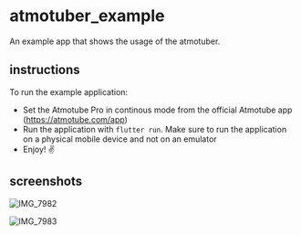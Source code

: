 # atmotuber_example
An example app that shows the usage of the atmotuber. 

## instructions 

To run the example application: 
* Set the Atmotube Pro in continous mode from the official Atmotube app (https://atmotube.com/app)
* Run the application with `flutter run`. Make sure to run the application on a physical mobile device and not on an emulator 
* Enjoy! ✌️

## screenshots

![IMG_7982](https://user-images.githubusercontent.com/99322237/181057705-71fc41ad-c418-4ea9-a515-5eb245e4bb69.PNG)

![IMG_7983](https://user-images.githubusercontent.com/99322237/181057729-6fc1268a-a0e6-439c-99b1-fef151c58e03.PNG)
